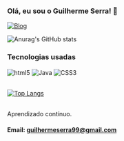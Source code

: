 ### Olá, eu sou o Guilherme Serra! 👋

[![Blog](https://img.shields.io/badge/Instagram-E4405F?style=for-the-badge&logo=instagram&logoColor=white)](https://www.instagram.com/guiooliv_/)

![Anurag's GitHub stats](https://github-readme-stats.vercel.app/api?username=Guiooliv&show_icons=true&theme=radical)

### Tecnologias usadas
<img align= "center" alt ="html5" src="https://img.shields.io/badge/HTML5-E34F26?style=for-the-badge&logo=html5&logoColor=white" />
<img align= "center" alt ="Java" src="https://img.shields.io/badge/Java-ED8B00?style=for-the-badge&logo=openjdk&logoColor=white" />
<img align = "center" alt ="CSS3" src="https://img.shields.io/badge/CSS3-1572B6?style=for-the-badge&logo=css3&logoColor=white" />
<div>
<br>
  
[![Top Langs](https://github-readme-stats.vercel.app/api/top-langs/?username=Guiooliv)](https://github.com/anuraghazra/github-readme-stats)

<br>
Aprendizado contínuo.

#### Email: guilhermeserra99@gmail.com
